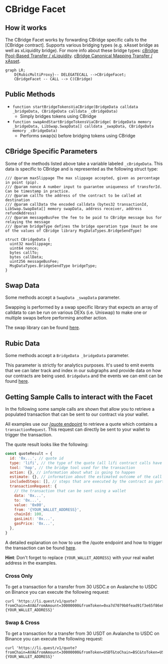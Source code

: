 # CBridge Facet

## How it works

The CBridge Facet works by forwarding CBridge specific calls to the [CBridge contract].
Supports various bridging types (e.g. xAsset bridge as well as xLiquidity bridge). For more info about these bridge types:
[cBridge Pool-Based Transfer / xLiquidity](https://cbridge-docs.celer.network/developer/cbridge-pool-based-transfer-xliquidity).
[cBridge Canonical Mapping Transfer / xAsset](https://cbridge-docs.celer.network/developer/cbridge-canonical-mapping-transfer-xasset).

```mermaid
graph LR;
    D{RubicMultiProxy}-- DELEGATECALL -->CBridgeFacet;
    CBridgeFacet -- CALL --> C(CBridge)
```

## Public Methods

- `function startBridgeTokensViaCBridge(BridgeData calldata _bridgeData, CBridgeData calldata _cBridgeData)`
  - Simply bridges tokens using CBridge
- `function swapAndStartBridgeTokensViaCBridge( BridgeData memory _bridgeData, LibSwap.SwapData[] calldata _swapData, CBridgeData memory _cBridgeData)`
  - Performs swap(s) before bridging tokens using CBridge

## CBridge Specific Parameters

Some of the methods listed above take a variable labeled `_cBridgeData`. This data is specific to CBridge and is represented as the following struct type:

```solidity
/// @param maxSlippage The max slippage accepted, given as percentage in point (pip).
/// @param nonce A number input to guarantee uniqueness of transferId. Can be timestamp in practice.
/// @param callTo the address of the contract to be called at destination
/// @param callData the encoded calldata (bytes32 transactionId, LibSwap.SwapData[] memory swapData, address receiver, address refundAddress)
/// @param messageBusFee the fee to be paid to CBridge message bus for relaying the message
/// @param bridgeType defines the bridge operation type (must be one of the values of CBridge library MsgDataTypes.BridgeSendType)

struct CBridgeData {
  uint32 maxSlippage;
  uint64 nonce;
  bytes callTo;
  bytes callData;
  uint256 messageBusFee;
  MsgDataTypes.BridgeSendType bridgeType;
}

```

## Swap Data

Some methods accept a `SwapData _swapData` parameter.

Swapping is performed by a swap specific library that expects an array of calldata to can be run on various DEXs (i.e. Uniswap) to make one or multiple swaps before performing another action.

The swap library can be found [here](../src/Libraries/LibSwap.sol).

## Rubic Data

Some methods accept a `BridgeData _bridgeData` parameter.

This parameter is strictly for analytics purposes. It's used to emit events that we can later track and index in our subgraphs and provide data on how our contracts are being used. `BridgeData` and the events we can emit can be found [here](../src/Interfaces/IRubic.sol).

## Getting Sample Calls to interact with the Facet

In the following some sample calls are shown that allow you to retrieve a populated transaction that can be sent to our contract via your wallet.

All examples use our [/quote endpoint](https://apidocs.li.fi/reference/get_quote) to retrieve a quote which contains a `transactionRequest`. This request can directly be sent to your wallet to trigger the transaction.

The quote result looks like the following:

```javascript
const quoteResult = {
  id: '0x...', // quote id
  type: 'lifi', // the type of the quote (all lifi contract calls have the type "lifi")
  tool: 'hop', // the bridge tool used for the transaction
  action: {}, // information about what is going to happen
  estimate: {}, // information about the estimated outcome of the call
  includedSteps: [], // steps that are executed by the contract as part of this transaction, e.g. a swap step and a cross step
  transactionRequest: {
    // the transaction that can be sent using a wallet
    data: '0x...',
    to: '0x...',
    value: '0x00',
    from: '{YOUR_WALLET_ADDRESS}',
    chainId: 100,
    gasLimit: '0x...',
    gasPrice: '0x...',
  },
}
```

A detailed explanation on how to use the /quote endpoint and how to trigger the transaction can be found [here](https://docs.li.fi/products/more-integration-options/li.fi-api/transferring-tokens-example).

**Hint**: Don't forget to replace `{YOUR_WALLET_ADDRESS}` with your real wallet address in the examples.

### Cross Only

To get a transaction for a transfer from 30 USDC.e on Avalanche to USDC on Binance you can execute the following request:

```shell
curl 'https://li.quest/v1/quote?fromChain=AVA&fromAmount=30000000&fromToken=0xa7d7079b0fead91f3e65f86e8915cb59c1a4c664&toChain=BSC&toToken=USDC&slippage=0.03&allowBridges=cbridge&fromAddress={YOUR_WALLET_ADDRESS}'
```

### Swap & Cross

To get a transaction for a transfer from 30 USDT on Avalanche to USDC on Binance you can execute the following request:

```shell
curl 'https://li.quest/v1/quote?fromChain=AVA&fromAmount=30000000&fromToken=USDT&toChain=BSC&toToken=USDC&slippage=0.03&allowBridges=cbridge&fromAddress={YOUR_WALLET_ADDRESS}'
```

